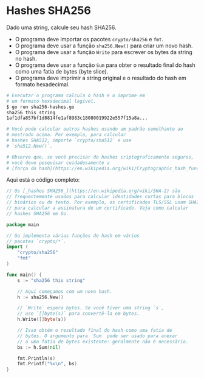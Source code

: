 # Hashes SHA256

Dado uma string, calcule seu hash SHA256.

- O programa deve importar os pacotes `crypto/sha256` e `fmt`.
- O programa deve usar a função `sha256.New()` para criar um novo hash.
- O programa deve usar a função `Write` para escrever os bytes da string no hash.
- O programa deve usar a função `Sum` para obter o resultado final do hash como uma fatia de bytes (byte slice).
- O programa deve imprimir a string original e o resultado do hash em formato hexadecimal.

```sh
# Executar o programa calcula o hash e o imprime em
# um formato hexadecimal legível.
$ go run sha256-hashes.go
sha256 this string
1af1dfa857bf1d8814fe1af8983c18080019922e557f15a8a...

# Você pode calcular outros hashes usando um padrão semelhante ao
# mostrado acima. Por exemplo, para calcular
# hashes SHA512, importe `crypto/sha512` e use
# `sha512.New()`.

# Observe que, se você precisar de hashes criptograficamente seguros,
# você deve pesquisar cuidadosamente a
# [força do hash](https://en.wikipedia.org/wiki/Cryptographic_hash_function)!
```

Aqui está o código completo:

```go
// Os [_hashes SHA256_](https://en.wikipedia.org/wiki/SHA-2) são
// frequentemente usados para calcular identidades curtas para blocos
// binários ou de texto. Por exemplo, os certificados TLS/SSL usam SHA256
// para calcular a assinatura de um certificado. Veja como calcular
// hashes SHA256 em Go.

package main

// Go implementa várias funções de hash em vários
// pacotes `crypto/*`.
import (
	"crypto/sha256"
	"fmt"
)

func main() {
	s := "sha256 this string"

	// Aqui começamos com um novo hash.
	h := sha256.New()

	// `Write` espera bytes. Se você tiver uma string `s`,
	// use `[]byte(s)` para convertê-la em bytes.
	h.Write([]byte(s))

	// Isso obtém o resultado final do hash como uma fatia de
	// bytes. O argumento para `Sum` pode ser usado para anexar
	// a uma fatia de bytes existente: geralmente não é necessário.
	bs := h.Sum(nil)

	fmt.Println(s)
	fmt.Printf("%x\n", bs)
}

```
